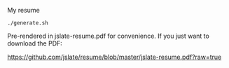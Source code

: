 My resume

    ./generate.sh

Pre-rendered in jslate-resume.pdf for convenience. If you just want to download the PDF:

https://github.com/jslate/resume/blob/master/jslate-resume.pdf?raw=true